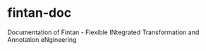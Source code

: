# fintan-doc
Documentation of Fintan - Flexible INtegrated Transformation and Annotation eNgineering
